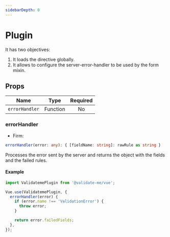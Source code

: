 ```yaml
---
sidebarDepth: 0
---
```


# Plugin

It has two objectives:

1. It loads the directive globally.
2. It allows to configure the server-error-handler to be used by the form mixin.

## Props

| Name           |   Type   | Required |
| -------------- | :------: | :------: |
| `errorHandler` | Function |    No    |

### errorHandler

- Firm:

```ts
errorHandler(error: any): { [fieldName: string]: rawRule as string }
```

Processes the error sent by the server and returns the object with the fields and the failed rules.

#### Example

```js
import ValidatemePlugin from '@validate-me/vue';

Vue.use(ValidatemePlugin, {
  errorHandler(error) {
    if (error.name !== 'ValidationError') {
      throw error;
    }

    return error.failedFields;
  },
});
```
